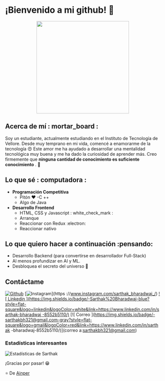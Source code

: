 #  ¡Bienvenido a mi github! 👋

<div align="center" width="300">
	<img align="center" width="300" src="https://camo.githubusercontent.com/4aab5b818b0afd7e114f088a2ba6a92cef39261b2c1e992f780beff654003138/68747470733a2f2f6d65646961332e67697068792e636f6d2f6d656469612f4c3152317476493973766b495777705659722f67697068792e676966"/>
</div>

##  Acerca de mí : mortar_board :
Soy un estudiante, actualmente estudiando en el Instituto de Tecnología de Vellore. Desde muy temprano en mi vida, comencé a enamorarme de la tecnología 😍 Este amor me ha ayudado a desarrollar una mentalidad tecnológica muy buena y me ha dado la curiosidad de aprender más. Creo firmemente que **ninguna cantidad de conocimiento es suficiente conocimiento** . 🧠

##  Lo que sé : computadora :
-  **Programación Competitiva**
	- Pitón ❤️
	-C ++
	- Algo de Java
-  **Desarrollo Frontend**
	- HTML, CSS y Javascript : white_check_mark :
	- Arranque
	- Reaccionar con Redux :electron:
	- Reaccionar nativo

##  Lo que quiero hacer a continuación :pensando:
- Desarrollo Backend (para convertirse en desarrollador Full-Stack)
- Al menos profundizar en AI y ML.
- Desbloquea el secreto del universo :rofl:

##  Contáctame
[![ Github ](https://img.shields.io/github/followers/sarthakbh321?label=Follow&style=social)](https://github.com/Sarthakbh321)
[![ Instagram ](https://img.shields.io/badge/-@sarthak_bharadwaj-red?style=flat-square&logo=instagram&logoColor=white&link=https://www.instagram.com/sarthak_bharadwaj_/)](https ://www.instagram.com/sarthak_bharadwaj_/)
[![ Linkedin ](https://img.shields.io/badge/-Sarthak%20Bharadwaj-blue?style=flat-square&logo=linkedin&logoColor=white&link=https://www.linkedin.com/in/sarthak-bharadwaj -8552b5110/)](https://www.linkedin.com/in/sarthak-bharadwaj-8552b5110/)
[![ Correo ](https://img.shields.io/badge/-sarthakbh321@gmail.com-gray?style=flat-square&logo=gmail&logoColor=red&link=https://www.linkedin.com/in/sarthak -bharadwaj-8552b5110/)](correo a:sarthakbh321@gmail.com)


###  Estadísticas interesantes

![ Estadísticas de Sarthak ](https://github-readme-stats.vercel.app/api?username=sarthakbh321&show_icons=true)

¡Gracias por pasar! 😁


⭐️ De [ Ainper ](https://github.com/Ainper)
